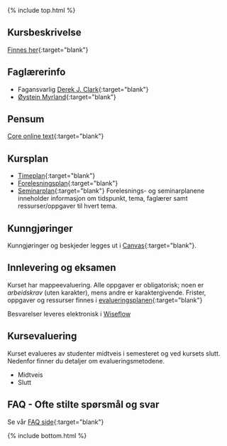 {% include top.html %}
<!--For å endre fagtittel, fagundertittel, bakgrunn og fagbilde gjør endringer i config.yml->
<!--Gjør endringer under her-->



## Kursbeskrivelse 

[Finnes her](https://uit.no/utdanning/emner/emne?p_document_id=722325){:target="blank"}

## Faglærerinfo
- Fagansvarlig [Derek J. Clark](https://uit.no/ansatte/derek.clark){:target="blank"}
- [Øystein Myrland](https://uit.no/ansatte/person?p_document_id=41412){:target="blank"}
## Pensum
[Core online text](https://www.core-econ.org/the-economy/book/text/0-3-contents.html){:target="blank"}

## Kursplan
- [Timeplan](http://timeplan.uit.no/emne_timeplan.php?sem=21h&module%5B%5D=SOK-1004-1){:target="blank"}
- [Forelesningsplan](forelesningsplan.md){:target="blank"}
- [Seminarplan](seminarplan.md){:target="blank"}
Forelesnings- og seminarplanene inneholder informasjon om tidspunkt, tema, faglærer samt ressurser/oppgaver til hvert tema. 



## Kunngjøringer
Kunngjøringer og beskjeder legges ut i [Canvas](https://uit.instructure.com/courses/24034){:target="blank"}.






## Innlevering og eksamen

Kurset har mappeevaluering. Alle oppgaver er obligatorisk; noen er _arbeidskrav_ (uten karakter), mens andre er karaktergivende.
Frister, oppgaver og ressurser finnes i [evalueringsplanen](evalueringsplan.md){:target="blank"}

Besvarelser leveres elektronisk i [Wiseflow](https://europe.wiseflow.net/login/license/6)

## Kursevaluering
Kurset evalueres av studenter midtveis i semesteret og ved kursets slutt. Nedenfor finner du detaljer om evalueringsmetodene.
- Midtveis
- Slutt


## FAQ - Ofte stilte spørsmål og svar

Se vår [FAQ side](faq.md){:target="blank"}





<!--Gjør endringer over her-->
{% include bottom.html %}


























